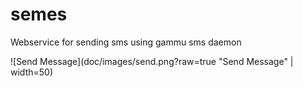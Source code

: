 # semes
Webservice for sending sms using gammu sms daemon

![Send Message](doc/images/send.png?raw=true "Send Message" | width=50)
